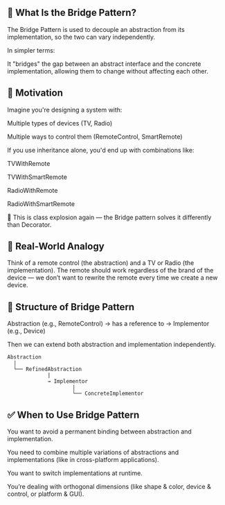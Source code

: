 ## 🧱 What Is the Bridge Pattern?
The Bridge Pattern is used to decouple an abstraction from its implementation, so the two can vary independently.

In simpler terms:

It "bridges" the gap between an abstract interface and the concrete implementation, allowing them to change without affecting each other.


## 📌 Motivation
Imagine you're designing a system with:

Multiple types of devices (TV, Radio)

Multiple ways to control them (RemoteControl, SmartRemote)

If you use inheritance alone, you'd end up with combinations like:

TVWithRemote

TVWithSmartRemote

RadioWithRemote

RadioWithSmartRemote

🎯 This is class explosion again — the Bridge pattern solves it differently than Decorator.

## 🧠 Real-World Analogy
Think of a remote control (the abstraction) and a TV or Radio (the implementation). The remote should work regardless of the brand of the device — we don’t want to rewrite the remote every time we create a new device.

## 🧱 Structure of Bridge Pattern
Abstraction (e.g., RemoteControl)
→ has a reference to →
Implementor (e.g., Device)

Then we can extend both abstraction and implementation independently.

```commandline
Abstraction
  |
  └── RefinedAbstraction
             |
             → Implementor
                     |
                     └── ConcreteImplementor

```


## ✅ When to Use Bridge Pattern
You want to avoid a permanent binding between abstraction and implementation.

You need to combine multiple variations of abstractions and implementations (like in cross-platform applications).

You want to switch implementations at runtime.

You’re dealing with orthogonal dimensions (like shape & color, device & control, or platform & GUI).

